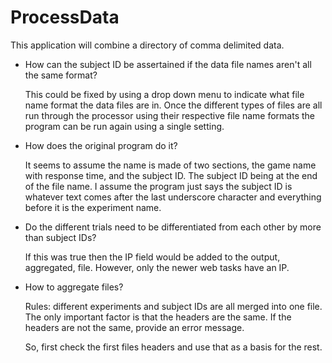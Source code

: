 # ProcessData
This application will combine a directory of comma delimited data.

* How can the subject ID be assertained if the data file names aren't all the same format?

    This could be fixed by using a drop down menu to indicate what file name format the data files are in. Once the different types of         files are all run through the processor using their respective file name formats the program can be run again using a single setting.
    
* How does the original program do it?

    It seems to assume the name is made of two sections, the game name with response time, and the subject ID. The subject ID being at the     end of the file name. I assume the program just says the subject ID is whatever text comes after the last underscore character and         everything before it is the experiment name.

* Do the different trials need to be differentiated from each other by more than subject IDs?

    If this was true then the IP field would be added to the output, aggregated, file. However, only the newer web tasks have an IP.
    
* How to aggregate files?

    Rules: different experiments and subject IDs are all merged into one file. The only important factor is that the headers are the same. If the headers are not the same, provide an error message. 
    
    So, first check the first files headers and use that as a basis for the rest.
